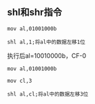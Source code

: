## shl和shr指令

`mov al,01001000b`

`shl al,1;将al中的数据左移1位`

执行后al=10010000b，CF-0

`mov al,01001000b`

`mov cl,3`

`shl al,cl;将al中的数据左移3位`